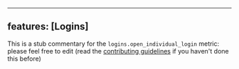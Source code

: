 
---
features: [Logins]
---

This is a stub commentary for the `logins.open_individual_login` metric: please feel free to edit (read the
[contributing guidelines](https://github.com/mozilla/glean-annotations/blob/main/CONTRIBUTING.md)
if you haven't done this before)
